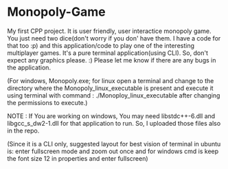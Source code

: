 # Monopoly-Game
My first CPP project.
It is user friendly, user interactice monopoly game.
You just need two dice(don't worry if you don' have them. I have a code for that too :p) and this application/code to play one of the interesting multiplayer games.
It's a pure terminal application(using CLI). So, don't expect any graphics please. :)
Please let me know if there are any bugs in the application.

(For windows, Monopoly.exe; for linux open a terminal and change to the directory where the Monopoly_linux_executable is present and execute it using terminal with command : ./Monoploy_linux_executable after changing the permissions to execute.)


NOTE : If You are working on windows, You may need libstdc++-6.dll and libgcc_s_dw2-1.dll for that application to run. So, I uploaded those files also in the repo.

(Since it is a CLI only, suggested layout for best vision of terminal in ubuntu is: enter fullscreen mode and zoom out once and for windows cmd is keep the font size 12 in properties and enter fullscreen)
